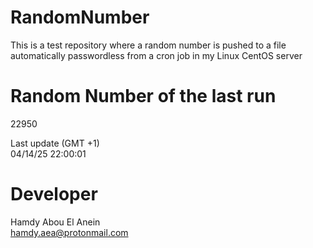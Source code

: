 # RandomNumber    
This is a test repository where a random number is pushed to a file automatically passwordless from a cron job in my Linux CentOS server    
# Random Number of the last run   
22950
      
Last update (GMT +1)    
04/14/25 22:00:01
# Developer    
Hamdy Abou El Anein   
hamdy.aea@protonmail.com
